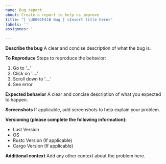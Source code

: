 ```yaml
---
name: Bug report
about: Create a report to help us improve
title: "[ \U0001F41B Bug ] <Insert title here>"
labels: ''
assignees: ''

---
```


**Describe the bug**
A clear and concise description of what the bug is.

**To Reproduce**
Steps to reproduce the behavior:
1. Go to '...'
2. Click on '....'
3. Scroll down to '....'
4. See error

**Expected behavior**
A clear and concise description of what you expected to happen.

**Screenshots**
If applicable, add screenshots to help explain your problem.

**Versioning (please complete the following information):**
- Lust Version
 - OS
- Rustc Version (If applicable)
- Cargo Version (If applicable)

**Additional context**
Add any other context about the problem here.
